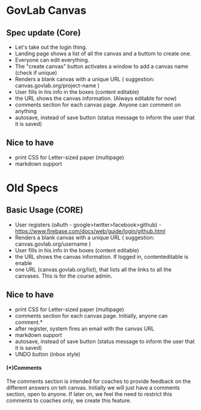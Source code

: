# GovLab Canvas

## Spec update (Core)
- Let's take out the login thing. 
- Landing page shows a list of all the canvas and a buttom to create one.
- Everyone can edit everything.
- The "create canvas" button activates a window to add a canvas name (check if unique)
- Renders a blank canvas with a unique URL ( suggestion: canvas.govlab.org/project-name )
- User fills in his info in the boxes (content editable)
- the URL shows the canvas information. (Always editable for now)
- comments section for each canvas page. Anyone can comment on anything
- autosave, instead of save button (status message to inform the user that it is saved)

## Nice to have
- print CSS for Letter-sized paper (multipage)
- markdown support



# Old Specs

## Basic Usage (CORE)

- User registers (oAuth - google>twitter>facebook>github) - https://www.firebase.com/docs/web/guide/login/github.html
- Renders a blank canvas with a unique URL ( suggestion: canvas.govlab.org/username )
- User fills in his info in the boxes (content editable)
- the URL shows the canvas information. If logged in, contenteditable is enable
- one URL (canvas.govlab.org/list), that lists all the links to all the canvases. This is for the course admin.

## Nice to have

- print CSS for Letter-sized paper (multipage)
- comments section for each canvas page. Initially, anyone can comment.*
- after register, system fires an email with the canvas URL
- markdown support
- autosave, instead of save button (status message to inform the user that it is saved)
- UNDO button (inbox style)


#### (*)Comments

The comments section is intended for coaches to provide feedback on the different answers on teh canvas. Initially we will just have a comments section, open to anyone. If later on, we feel the need to restrict this comments to coaches only, we create this feature.  

